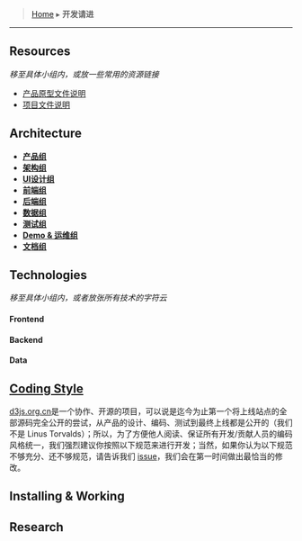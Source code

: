 > [Home](Home) ▸ **开发请进**

***


## Resources

*移至具体小组内，或放一些常用的资源链接*

* [产品原型文件说明](产品原型文件说明)
* [项目文件说明](项目文件说明)


## Architecture

* [**产品组**](产品组)
* [**架构组**](架构组)
* [**UI设计组**](UI设计组)
* [**前端组**](前端组)
* [**后端组**](后端组)
* [**数据组**](数据组)
* [**测试组**](测试组)
* [**Demo & 运维组**](Demo组)
* [**文档组**](文档组)


## Technologies

*移至具体小组内，或者放张所有技术的字符云*

#### Frontend

#### Backend

#### Data


## [Coding Style](编码规范)

[d3js.org.cn](d3js.org.cn)是一个协作、开源的项目，可以说是迄今为止第一个将上线站点的全部源码完全公开的尝试，从产品的设计、编码、测试到最终上线都是公开的（我们不是 Linus Torvalds）；所以，为了方便他人阅读、保证所有开发/贡献人员的编码风格统一，我们强烈建议你按照以下规范来进行开发；当然，如果你认为以下规范不够充分、还不够规范，请告诉我们 [issue](issue)，我们会在第一时间做出最恰当的修改。

## Installing & Working



## Research